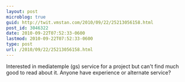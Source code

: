 ```yaml
---
layout: post
microblog: true
guid: http://twit.vmstan.com/2010/09/22/25213056158.html
post_id: 3046322
date: 2010-09-22T07:52:33-0600
lastmod: 2010-09-22T07:52:33-0600
type: post
url: /2010/09/22/25213056158.html
---
```

Interested in mediatemple (gs) service for a project but can't find much good to read about it. Anyone have experience or alternate service?
